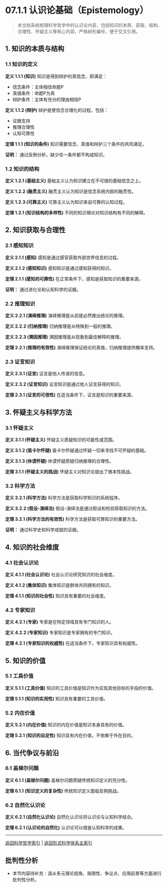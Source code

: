 # 07.1.1 认识论基础（Epistemology）

> 本文档系统梳理科学哲学中的认识论内容，包括知识的本质、获取、结构、合理性、怀疑主义等核心内容，严格树形编号，便于交叉引用。

## 1. 知识的本质与结构

### 1.1 知识的定义

**定义 1.1.1 (知识)**
知识是得到辩护的真信念，即满足：

- 信念条件：主体相信命题P
- 真值条件：命题P为真
- 辩护条件：主体有充分的理由相信P

**定义 1.1.2 (辩护)**
辩护是使信念合理化的过程，包括：

- 证据支持
- 推理合理性
- 认知可靠性

**定理 1.1.1 (知识的条件)**
知识需要信念、真值和辩护三个条件的共同满足。

**证明：** 通过反例分析，缺少任一条件都不构成知识。

### 1.2 知识的结构

**定义 1.2.1 (基础主义)**
基础主义认为知识建立在不可错的基础信念之上。

**定义 1.2.2 (融贯主义)**
融贯主义认为知识是信念系统内部的融贯性。

**定义 1.2.3 (可靠主义)**
可靠主义认为知识来自可靠的认知过程。

**定理 1.2.1 (知识结构的多样性)**
不同的知识理论对知识结构有不同的解释。

## 2. 知识获取与合理性

### 2.1 感知知识

**定义 2.1.1 (感知)**
感知是通过感官获取外部世界信息的过程。

**定义 2.1.2 (感知知识)**
感知知识是通过感知获得的知识。

**定理 2.1.1 (感知的可靠性)**
在正常条件下，感知是获取知识的重要来源。

**证明：** 通过进化论和认知科学的证据。

### 2.2 推理知识

**定义 2.2.1 (演绎推理)**
演绎推理是从前提必然推出结论的推理。

**定义 2.2.2 (归纳推理)**
归纳推理是从特殊到一般的推理。

**定义 2.2.3 (溯因推理)**
溯因推理是从现象到最佳解释的推理。

**定理 2.2.1 (推理的有效性)**
演绎推理保证结论的真值，归纳推理提供概率支持。

### 2.3 证言知识

**定义 2.3.1 (证言)**
证言是他人传递的信息。

**定义 2.3.2 (证言知识)**
证言知识是通过他人证言获得的知识。

**定理 2.3.1 (证言的可信性)**
在适当条件下，证言是知识的重要来源。

## 3. 怀疑主义与科学方法

### 3.1 怀疑主义

**定义 3.1.1 (怀疑主义)**
怀疑主义质疑知识的可能性或范围。

**定义 3.1.2 (笛卡尔怀疑)**
笛卡尔怀疑通过怀疑一切来寻找不可怀疑的基础。

**定义 3.1.3 (休谟怀疑)**
休谟怀疑质疑归纳推理的合理性。

**定理 3.1.1 (怀疑主义的挑战)**
怀疑主义对知识论提出了根本性挑战。

### 3.2 科学方法

**定义 3.2.1 (科学方法)**
科学方法是获取科学知识的系统程序。

**定义 3.2.2 (假设-演绎法)**
假设-演绎法是通过假设和检验获取知识的方法。

**定理 3.2.1 (科学方法的有效性)**
科学方法是获取可靠知识的重要方法。

**证明：** 通过科学史和科学成就的证据。

## 4. 知识的社会维度

### 4.1 社会认识论

**定义 4.1.1 (社会认识论)**
社会认识论研究知识的社会维度。

**定义 4.1.2 (集体知识)**
集体知识是群体共同拥有的知识。

**定理 4.1.1 (知识的社会性)**
知识具有重要的社会维度。

### 4.2 专家知识

**定义 4.2.1 (专家)**
专家是在特定领域具有专门知识的人。

**定义 4.2.2 (专家知识)**
专家知识是专家拥有的专门知识。

**定理 4.2.1 (专家知识的权威性)**
在适当条件下，专家知识具有权威性。

## 5. 知识的价值

### 5.1 工具价值

**定义 5.1.1 (工具价值)**
知识的工具价值是知识作为实现其他目标的手段的价值。

**定理 5.1.1 (知识的实用性)**
知识具有重要的工具价值。

### 5.2 内在价值

**定义 5.2.1 (内在价值)**
知识的内在价值是知识本身具有的价值。

**定理 5.2.1 (知识的自足性)**
知识具有内在价值，不依赖于外在目的。

## 6. 当代争议与前沿

### 6.1 盖梯尔问题

**定义 6.1.1 (盖梯尔问题)**
盖梯尔问题质疑传统知识定义的充分性。

**定理 6.1.1 (知识定义的复杂性)**
传统知识定义面临反例挑战。

### 6.2 自然化认识论

**定义 6.2.1 (自然化认识论)**
自然化认识论将认识论与认知科学结合。

**定理 6.2.1 (认识论的自然化)**
认识论可以借鉴认知科学的成果。

---

[返回科学哲学索引](README.md) | [返回形式科学体系主索引](README.md)


## 批判性分析

- 本节内容待补充：请从多元理论视角、局限性、争议点、应用前景等方面进行批判性分析。
